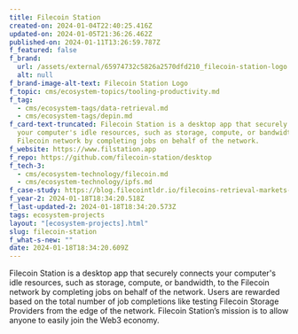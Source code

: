 ```yaml
---
title: Filecoin Station
created-on: 2024-01-04T22:40:25.416Z
updated-on: 2024-01-05T21:36:26.462Z
published-on: 2024-01-11T13:26:59.787Z
f_featured: false
f_brand:
  url: /assets/external/65974732c5826a2570dfd210_filecoin-station-logo.png
  alt: null
f_brand-image-alt-text: Filecoin Station Logo
f_topic: cms/ecosystem-topics/tooling-productivity.md
f_tag:
  - cms/ecosystem-tags/data-retrieval.md
  - cms/ecosystem-tags/depin.md
f_card-text-truncated: Filecoin Station is a desktop app that securely connects
  your computer's idle resources, such as storage, compute, or bandwidth, to the
  Filecoin network by completing jobs on behalf of the network.
f_website: https://www.filstation.app
f_repo: https://github.com/filecoin-station/desktop
f_tech-3:
  - cms/ecosystem-technology/filecoin.md
  - cms/ecosystem-technology/ipfs.md
f_case-study: https://blog.filecointldr.io/filecoins-retrieval-markets-update-spotlight-on-project-saturn-9f233ed133ed
f_year-2: 2024-01-18T18:34:20.518Z
f_last-updated-2: 2024-01-18T18:34:20.573Z
tags: ecosystem-projects
layout: "[ecosystem-projects].html"
slug: filecoin-station
f_what-s-new: ""
date: 2024-01-18T18:34:20.609Z
---
```


Filecoin Station is a desktop app that securely connects your computer's idle resources, such as storage, compute, or bandwidth, to the Filecoin network by completing jobs on behalf of the network. Users are rewarded based on the total number of job completions like testing Filecoin Storage Providers from the edge of the network. Filecoin Station’s mission is to allow anyone to easily join the Web3 economy.
